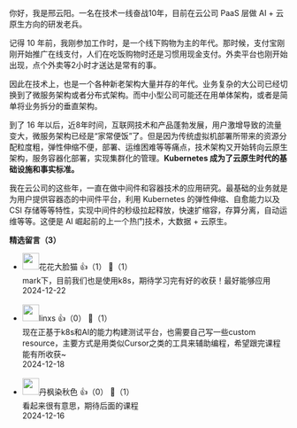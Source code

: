 你好，我是邢云阳。一名在技术一线奋战10年，目前在云公司 PaaS 层做 AI + 云原生方向的研发老兵。

记得 10 年前，我刚参加工作时，是一个线下购物为主的年代。那时候，支付宝刚刚开始推广在线支付，人们在吃饭购物时还是习惯用现金支付。外卖平台也刚开始出现，点个外卖等2小时才送达是常有的事。

因此在技术上，也是一个各种新老架构大量并存的年代。业务复杂的大公司已经切换到了微服务架构或者分布式架构。而中小型公司可能还在用单体架构，或者是简单将业务拆分的垂直架构。

到了 16 年以后，近8年时间，互联网技术和产品蓬勃发展，用户激增导致的流量变大，微服务架构已经是“家常便饭”了。但是因为传统虚拟机部署所带来的资源分配粒度粗，弹性伸缩不便，部署、运维困难等等痛点，技术架构又开始转向云原生架构，服务容器化部署，实现集群化的管理。**Kubernetes 成为了云原生时代的基础设施和事实标准。**

我在云公司的这些年，一直在做中间件和容器技术的应用研究。最基础的业务就是为用户提供容器态的中间件平台，利用 Kubernetes 的弹性伸缩、自愈能力以及 CSI 存储等等特性，实现中间件的秒级拉起释放，快速扩缩容，存算分离，自动运维等等。这便是 AI 崛起前的上一个热门技术，大数据 + 云原生。
<div><strong>精选留言（3）</strong></div><ul>
<li><img src="https://static001.geekbang.org/account/avatar/00/11/0c/86/8e52afb8.jpg" width="30px"><span>花花大脸猫</span> 👍（1） 💬（1）<div>mark下，目前我们也是使用k8s，期待学习完有好的收获！最好能够应用</div>2024-12-22</li><br/><li><img src="https://static001.geekbang.org/account/avatar/00/0f/5c/88/222d946e.jpg" width="30px"><span>linxs</span> 👍（0） 💬（1）<div>现在正基于k8s和AI的能力构建测试平台，也需要自己写一些custom resource，主要方式是用类似Cursor之类的工具来辅助编程，希望跟完课程能有所收获~</div>2024-12-18</li><br/><li><img src="https://static001.geekbang.org/account/avatar/00/0f/9f/ba/5a9cb72f.jpg" width="30px"><span>丹枫染秋色</span> 👍（0） 💬（1）<div>看起来很有意思，期待后面的课程</div>2024-12-16</li><br/>
</ul>